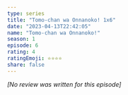 ```yaml
---
type: series
title: "Tomo-chan wa Onnanoko! 1x6"
date: "2023-04-13T22:42:05"
name: "Tomo-chan wa Onnanoko!"
season: 1
episode: 6
rating: 4
ratingEmoji: ⭐️⭐️⭐️⭐️
share: false
---
```


*[No review was written for this episode]*
